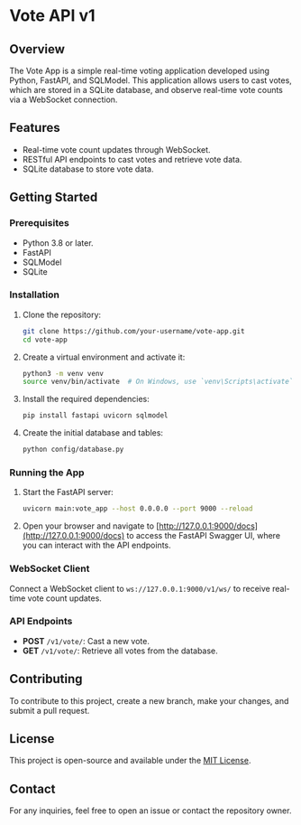 # Vote API v1

## Overview
The Vote App is a simple real-time voting application developed using Python, FastAPI, and SQLModel. This application allows users to cast votes, which are stored in a SQLite database, and observe real-time vote counts via a WebSocket connection.

## Features
- Real-time vote count updates through WebSocket.
- RESTful API endpoints to cast votes and retrieve vote data.
- SQLite database to store vote data.

## Getting Started

### Prerequisites
- Python 3.8 or later.
- FastAPI
- SQLModel
- SQLite

### Installation
1. Clone the repository:
   ```bash
   git clone https://github.com/your-username/vote-app.git
   cd vote-app
   ```
2. Create a virtual environment and activate it:
   ```bash
   python3 -m venv venv
   source venv/bin/activate  # On Windows, use `venv\Scripts\activate`
   ```
3. Install the required dependencies:
   ```bash
   pip install fastapi uvicorn sqlmodel
   ```
4. Create the initial database and tables:
   ```bash
   python config/database.py
   ```

### Running the App
1. Start the FastAPI server:
   ```bash
   uvicorn main:vote_app --host 0.0.0.0 --port 9000 --reload
   ```
2. Open your browser and navigate to [http://127.0.0.1:9000/docs](http://127.0.0.1:9000/docs) to access the FastAPI Swagger UI, where you can interact with the API endpoints.

### WebSocket Client
Connect a WebSocket client to `ws://127.0.0.1:9000/v1/ws/` to receive real-time vote count updates.

### API Endpoints
- **POST** `/v1/vote/`: Cast a new vote.
- **GET** `/v1/vote/`: Retrieve all votes from the database.

## Contributing
To contribute to this project, create a new branch, make your changes, and submit a pull request.

## License
This project is open-source and available under the [MIT License](LICENSE).

## Contact
For any inquiries, feel free to open an issue or contact the repository owner.
